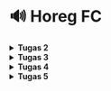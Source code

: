 # 🔊 Horeg FC

<details>
<Summary><b>Tugas 2</b></Summary>

# Tugas 2
## 🛠️ Setup Git dan GitHub
1. Buka Terminal VSCode dan ketik `git clone <link>`
2. Buat branch utama baru bernama main dengan `git branch -M main`
3. Tambahkan folder .gitignore
4. Melakukan testing dengan 
    ```bash
    git add .
    git commit -m "tes komen"
    git push -u origin main

## 🐍 Setup Virtual Environment dan Django
1. Buka virtual environment dengan `python -m venv env`
2. Ketik `env\Scripts\activate`
3. Buat berkas bernama `requirements.txt` dan tambahkan beberapa dependencies
4. Install dengan `pip install -r requirements.txt`
5. Buat proyek Django `django-admin startproject horeg_fc .`
6. Buat file `.env` dan `.env.prod`
7. Modifikasi `settings.py`
8. Lakukan migrate dengan `python manage.py migrate`
9. Jalankan server Django dengan `python manage.py runserver`

## 🔧 Setting PWS
1. Buat project baru pada PWS
2. Ubah raw environmentnya menjadi sesuai dengan `.env.prod`
3. Tambahkan `ALLOWED_HOST` di `settings.py`
4. Jalankan informasi Project Command di PWS

## 📱 Setup Aplikasi `main`
1. Buat aplikasi baru bernama main dengan `python manage.py startapp main`
2. Masukkan `main` ke dalam proyek
3. Buat folder templates dan buat file bernama `main.html` di dalamnya
4. Ubah isi dari `models.py`
5. Lakukan migrasi dengan `python manage.py makemigrations` dan `python manage.py migrate`
6. Masukkan data di `views.py`
7. Modifikasi template

## 🌐 URL Routing
1. Buat berkas `urls.py` di dalam `main`
2. Import `include` di `angkringan_cyberpunk/urls.py` dan tambahkan
    ```bash
    path('', include('main.urls'))

## Project siap dijalankan!
Jalankan proyek dengan `python manage.py runserver`

## Routing bekerja dengan cara
![Alur kerja Django](request_response.jpg)
`urls.py` mencocokan URL yang diakses browser dengan daftar path yang didefinisikan di file `urls.py`. Apabila cocok, request akan diarahkan ke view yang sesuai.

Setelah menerima request dari `urls.py`, `views.py` akan mengambil atau memodifikasi data di `models.py` jika perlu. Lalu mengirim data ke `Template` untuk dirender menjadi `HTML`. Hasil render tersebut yang menjadi `HTTP Response` dan dikirim kembali ke user.

`models.py` berfungsi sebagai tempat untuk mendefinisikan tabel `database` dalam bentuk class Python. Django bisa mengambil, mengubah, atau bahkkan menyimpan data di `database` tanpa pakai query SQL secara langsung. Models biasanya dipakai oleh `views.py` untuk mengambil atau menyimpan data, tetapi tidak berhubungan langsung dengan template ataupun URL.

Berkas `HTML` atau template `HTML` adalah berkas berisi tampilan halaman web. Namun, template tidak bisa mengambil datanya sendiri, semua data dikirim dari `views.py`, lalu views membuat `HTTP Response` dan dikirim ke browser

## Peran `settings.py` dalam proyek Django
Secara garis besar settings.py berguna untuk mengatur proyek Django yang digunakan.
Contohnya seperti `ALLOWED_HOST` untuk mengatur host/domain yang boleh mengakses aplikasi.
Lalu ada `Database` yang berfungsi ke dalam dua jalur, yaitu jika `PRODUCTION` bernilai `True`, Django akan menggunakan model `PostgreSQL`. Namun, jika `PODUCTION` bernilai `False`, Django akan menggunakan `SQLite`

## Cara kerja migrasi di database Django
Setiap perubahan di models.py harus dimigrasi. Migrasi bekerja dengan menyamakan bentuk database dengan model yang dibuat di models.py. Saat mengubah models.py, Django akan membuat file migrasi dengan `python manage.py makemigrations`. Setelah itu, jalankan `python manage.py migrate` agar menerapkan perubahan itu langsung ke Database.

## Alasan Django dijadikan permulaan pembelajaran
Django sudah menyediakan banyak fitur bawaan sehingga tidak perlu mengatur semuanya dari awal. Dengan Django, kita bisa langsung belajar konsep inti pengembangan perangkat lunak, seperti MVT. Hal ini membuat Django cocok dijadikan framework awal untuk memahami cara kerja pengembangan aplikasi yang terstruktur.

## Feedback untuk Asdos Tutorial 1
Tidak ada, kebetulan tutorial 1 tidak menemukan kesulitan
</details>
<details>
<Summary><b>Tugas 3</b></Summary>

# Tugas 3
1. Buat file `forms.py`
    ```bash
    from django.forms import ModelForm
    from main.models import Product

    class NewsForm(ModelForm):
        class Meta:
            model = Product
            fields = ["name", "description", "category", "thumbnail", "is_viral"]
2. Menambahkan beberapa import pada `views.py`
3. Menambahkan variable `products_list` dan fungsi baru pada `views.py`
4. Menambahkan import fungsi yang sudah dibuat tadi pada `urls.py` di direktori main
5. Tambahkan path URL ke dalam `urlpatterns`
6. Ubah `main.html` agar bisa menampilkan data dan add new product yang akan muncul di halaman form
7. Buat file baru bernama `add_product.html`, yang berisikan token security dan template tag
8. Buat file baru bernama `product_detail.html`
9. Tambahkan `CSRF_TRUSTED_ORIGINS` di dalam `settings.py`


1. Import `HttpResponse` dan `Serializer` di views.py
2. Tambahkan fungsi `show_xml` dan `show_json` di `views.py`
3. Tambahkan import `show_xml` dan `show_json` di `urls.py`
4. Tambahkan path `path('xml/', show_xml, name='show_xml')` dan `path('json/', show_json, name='show_json')` di `urlpatterns`
5. Tambahkan fungsi `show_xml_by_id` dan `show_json_by_id` di views.py
6. Untuk by id, gunakan blok try and catch agar diteruskan ke error code 404 jika terjadi error
7. Tambahkan importnya di `urls.py`
8. Tambahkan pathnya di `urlspatterns`

## Mengapa kita memerlukan data delivery dalam pengimplementasian sebuah platform?
Data delivery berguna untuk menyalurkan data dari sumber, seperti database, server, dan lainnya ke pengguna yang membutuhkan.
Data delivery memastikan data bergerak dari sumber ke pengguna dengan cepat, aman, dan konsisten.
Tanpa data delivery, platform mungkin akan mengalami masalah kinerja, keamanan, dan lainnya yang mengakibatkan turunnya kualitas layanan bagi pengguna

## Lebih baik XML atau JSON? Mengapa JSON lebih populer?
Menurut saya lebih baik JSON, karena tata bahasa yang digunakan mirip Java Script dan dia menggunakan seperti dictionary. Perbedaannya dengan dictionary adalah key di JSON harus string.
Selain itu, JSON juga lebih mudah dibaca dibandingkan dengan XML

## Fungsi dari method is_valid()
Method `is_valid()` berguna untuk memvalidasi data yang dikirim oleh form, misalnya seperti mengecek field yang seharusnya menerima sebuah integer, form ternyata menerima string alphabet. Jika string angka, method `is_valid` akan mengubahnya menjadi integer
Contoh untuk price sebuah IntegerField, jika user memasukkan sebuah integer maka `is_valid()` akan mengembalikan `True`
    
## Mengapa butuh csrf_token pada form Django? Apa yang terjadi jika tidak menambahkan csrf_token? Bagaimana hal tersebut bisa dimanfaatkan penyerang?
CSRF adalah token unique yang dibuat oleh Django untuk melindungi form dari serangan CSRF (Cross-Site Request Forgery)
Jika tidak menambahkan token, penyerang bisa menjalankan aksi seperti mengubah password atau menghapus data
Penyerang membuat halaman berbahaya yang mengirim request POST ke target, browser korban mengikutsertakan cookie login tanpa disadari

## Step by step
Saya mengikuti sedikit dari tutorial (karena beberapa data tidak terlalu perlu diubah/berbeda) dan mencoba-coba untuk htmlnya. Menghadapi trials dan errors karena models kekurangan attributes yang cukup diperlukan

## Pesan untuk asdos
tidak ada

## Postman Screenshot
1. XML
![Postman XML](xml_postman.png)

2. JSON
![Postman JSON](json_postman.png)

3. XML with ID
![Postman XML with ID](xml_id_postman.png)

4. JSON with ID
![Postman JSON with ID](json_id_postman.png)
</details>
<details>
<Summary><b>Tugas 4</b></Summary>

# Tugas 4
1. Import di `views.py`
    ```python
    from django.contrib import messages
    from django.contrib.auth.forms import UserCreationForm, AuthenticationForm
    from django.contrib.auth import authenticate, login, logout
2. Tambahkan fungsi `register`, `login_user`, dan `logout_user` di `views.py`
3. Buat file `register.html` dan `login_html`
4. Tambahkan tombol logout di `main.html`
5. Import kedua fungsi tersebut di `urls.py` lalu tambahkan path
    ```python
    path('register/', register, name='register'),
    path('login/', login_user, name='login'),

1. Import di `views.py`
    ```python
    import datetime
    from django.http import HttpResponseRedirect
    from django.urls import reverse
    from django.contrib.auth.decorators import login_required
2. Tambahkan `@login_required(login_url='/login')` di atas `show_main` dan `show_product`
3. Ubah fungsi `login_user` untuk set cookie `last_login`
4. Set fungsi `logout_user` agar menghapus cookie `last_login`
5. Tambahkan `last_login` di dalam context dari fungsi `show_main`
6. Tampilkan informasi tentang `last_login` di `main.html`

1. Import `from django.contrib.auth.models import User` di `models.py`
2. Pada `models.py`, tambahkan `user = models.ForeignKey(User, on_delete=models.CASCADE, null=True)` di awal class Product
3. Jalankan `makemigration` dan `migrate`
4. Ubah `add_product` menjadi
    ```python
    def add_product(request):
    form = ProductForm(request.POST or None)

    if form.is_valid() and request.method == "POST":
        products_entry = form.save(commit=False) # Save tapi belum disimpan di database
        products_entry.user = request.user # Ubah "user" dari data product dengan user yang sedang login
        products_entry.save() # Simpan di database
        return redirect('main:show_main')

    context = {'form': form}
    return render(request, "add_product.html", context)
5. Ubah `show_main` untuk dapat memfilter produk milik user atau milik semua orang
6. Tambahkan tombol untuk melihat filter tersebut di `main.html` serta menampilkan nama author di `product_detail.html`

## Apa itu Django AuthenticationForm? Jelaskan juga kelebihan dan kekurangannya.
Django AuthenticationForm berfungsi untuk menangani proses autentikasi pengguna, dengan cara memverifikasi username dan password pengguna yang dimasukkan saat mereka ingin login ke dalam web. Django membuat AuthenticationForm dalam bentuk Form yang secara otomatis sudah menyertakan validasi dasar untuk username dan password.

Kelebihan dari Django AuthenticationForm adalah kemudahannya dalam penggunaan. Kemudahan yang dimaksud adalah kita tidak perlu untuk membuat form autentikasi dari awal, cukup gunakan yang sudah disediakan dari Django tersebut. Selain itu, validasi dasarnya sangat membantu. Form ini akan memeriksa apakah username dan password terisi dan valid.
Namun, Django AuthenticationForm juga tidak luput dari kekurangan. Salah satu kekurangannya adalah keterbatasan kostumisasi. Formulir hanya dapat mendukung bidang username dan password saja. Jika ingin menambahkan bidang lain, seperti email, kita harus membuat form kustom yang baru dari Form atau ModelForm

## Apa perbedaan antara autentikasi dan otorisasi? Bagaiamana Django mengimplementasikan kedua konsep tersebut?
Autentikasi secara garis besar berarti memvalidasi user dengan passwordnya, seperti saat login. Sedangkan, Otorisasi berguna untuk menentukan hak akses dari pengguna. Django mengimplementasikan kedua konsep ini melalui `django.contrib.auth`. Contoh autentikasi adalah seperti model User, seperti `UserCreationForm()` ini merupakan contoh autentikasi dengan juga mengecek `form.is_valid`. Jika autentikasi berhasil, maka program akan lanjut `login(request, user)`. Lalu, untuk otorisasi, Django mengimplementasikannya dengan `@login_required`, yang berarti jika fungsi tersebut ingin dijalankan, maka harus login terlebih dahulu

## Apa saja kelebihan dan kekurangan session dan cookies dalam konteks menyimpan state di aplikasi web?
Kelebihan cookies adalah dia bisa bertahan meskipun browser sudah ditutup, yang artinya jika pengguna sudah melakukan login di suatu situs dan tidak melakukan logout, kemudian browser ditutup, ketika dibuka kembali pengguna masih dalam kondisi login. Kekurangannya ada di ukurannya yang kecil, juga rentan terhadap serangan seperti XSS.
Kelebihan session terdapat pada keamanannya karena data asli terdapat di server dan tentunya bisa menyimpan data dalam jumlah yang besar. Namun, kekurangan dari session adalah penggunaan memori server untuk setiap sesi aktif. Selain itu, session juga sangat bergantung pada cookies agar dapat berfungsi dengan baik. Contoh kekurangan session ketika pada suatu web yang terdapat 100,000 pengguna yang sedang aktif. Semua pengguna melakukan penyimpanan data seperti login, masukin barang ke keranjang, atau lainnya, mengakibatkan memori server dapat terisi dengan cepat, sehingga server jadi tidak responsif ataupun bisa crash.

## Apakah penggunaan cookies aman secara default dalam pengembangan web, atau apakah ada risiko potensial yang harus diwaspadai? Bagaimana Django menangani hal tersebut?
    Secara default, penggunaan cookies dalam pengembangan web tidak sepenuhnya aman. Risiko potensial yang umumnya diwaspadai pada cookies adalah XSS, di mana penyerang dapat mengambil cookie dari browser korban. Django sudah menangani keamanan cookies, salah satunya seperti menerapkan token CSRF. Token ini disimpan ke dalam cookies serta di dalam halaman web.

</details>
<details>
<Summary><b>Tugas 5</b></Summary>

1. Karena sudah ada tombol Delete, tujuan selanjutnya buat tombol Edit
2. Tambahkan fungsi `edit_product` di dalam `views.py`
    ```python
    def edit_product(request, id):
        product = get_object_or_404(Product, pk=id)
        form = ProductForm(request.POST or None, instance=product)
        if form.is_valid() and request.method == "POST":
            form.save()
            return redirect('main:show_main')
        
        context = {
            'form' : form
        }

        return render(request, "edit_product.html", context)
3. Import `edit_product` di `urls.py` serta tambahkan `path('news/<uuid:id>/edit', edit_product, name='edit_product')` di urlpatterns
4. Buat file `edit_product.html` dengan isi kurang lebih sama seperti `add_product`
5. Buat folder `templates` di direktori utama lalu buat file `navbar.html`
6. Masukkan `{% include 'navbar.html' %}` di semua file html yang menggunakan navbar
7. Ubah styling pada semua html jika diperlukan
</details>